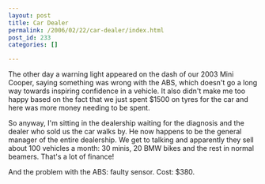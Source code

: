 ```yaml
---
layout: post
title: Car Dealer
permalink: /2006/02/22/car-dealer/index.html
post_id: 233
categories: []

---
```


 The other day a warning light appeared on the dash of our 2003 Mini Cooper, saying something was wrong with the <span class="caps">ABS</span>, which doesn't go a long way towards inspiring confidence in a vehicle. It also didn't make me too happy based on the fact that we just spent $1500 on tyres for the car and here was more money needing to be spent.




So anyway, I'm sitting in the dealership waiting for the diagnosis and the dealer who sold us the car walks by. He now happens to be the general manager of the entire dealership. We get to talking and apparently they sell about 100 vehicles a month: 30 minis, 20 <span class="caps">BMW</span> bikes and the rest in normal beamers. That's a lot of finance!




And the problem with the <span class="caps">ABS</span>: faulty sensor. Cost: $380.

